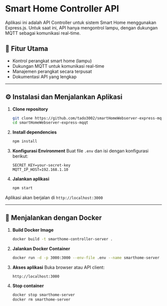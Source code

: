 # Smart Home Controller API

Aplikasi ini adalah API Controller untuk sistem Smart Home menggunakan Express.js. Untuk saat ini, API hanya mengontrol lampu, dengan dukungan MQTT sebagai komunikasi real-time.

## 🚀 Fitur Utama

- Kontrol perangkat smart home (lampu)
- Dukungan MQTT untuk komunikasi real-time
- Manajemen perangkat secara terpusat
- Dokumentasi API yang lengkap

---

## ⚙️ Instalasi dan Menjalankan Aplikasi

1. **Clone repository**

   ```bash
   git clone https://github.com/tado3002/smartHomeWebserver-express-mqqt.git
   cd smartHomeWebserver-express-mqqt
   ```

2. **Install dependencies**

   ```bash
   npm install
   ```

3. **Konfigurasi Environment** Buat file `.env` dan isi dengan konfigurasi berikut:

   ```env
   SECRET_KEY=your-secret-key
   MQTT_IP_HOST=192.168.1.10
   ```

4. **Jalankan aplikasi**

   ```bash
   npm start
   ```

Aplikasi akan berjalan di `http://localhost:3000`

---

## 🐳 Menjalankan dengan Docker

1. **Build Docker Image**

   ```bash
   docker build -t smarthome-controller-server .
   ```

2. **Jalankan Docker Container**

   ```bash
   docker run -d -p 3000:3000 --env-file .env --name smarthome-server smarthome-controller-server
   ```

3. **Akses aplikasi** Buka browser atau API client:

   ```
   http://localhost:3000
   ```

4. **Stop container**

   ```bash
   docker stop smarthome-server
   docker rm smarthome-server
   ```
